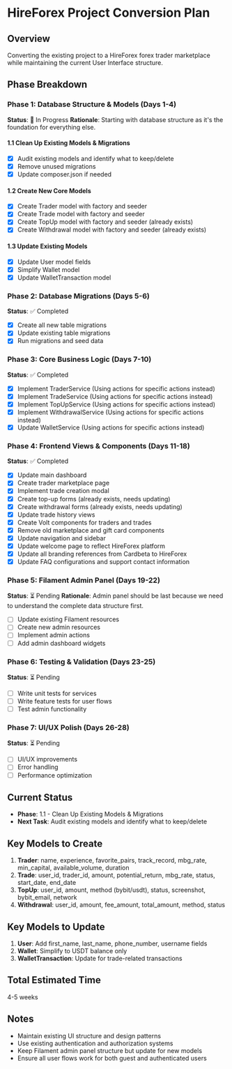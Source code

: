 # HireForex Project Conversion Plan

## Overview
Converting the existing project to a HireForex forex trader marketplace while maintaining the current User Interface structure.

## Phase Breakdown

### Phase 1: Database Structure & Models (Days 1-4)
**Status**: 🚧 In Progress
**Rationale**: Starting with database structure as it's the foundation for everything else.

#### 1.1 Clean Up Existing Models & Migrations
- [x] Audit existing models and identify what to keep/delete
- [x] Remove unused migrations
- [x] Update composer.json if needed

#### 1.2 Create New Core Models
- [x] Create Trader model with factory and seeder
- [x] Create Trade model with factory and seeder
- [x] Create TopUp model with factory and seeder (already exists)
- [x] Create Withdrawal model with factory and seeder (already exists)

#### 1.3 Update Existing Models
- [x] Update User model fields
- [x] Simplify Wallet model
- [x] Update WalletTransaction model

### Phase 2: Database Migrations (Days 5-6)
**Status**: ✅ Completed
- [x] Create all new table migrations
- [x] Update existing table migrations
- [x] Run migrations and seed data

### Phase 3: Core Business Logic (Days 7-10)
**Status**: ✅ Completed
- [x] Implement TraderService (Using actions for specific actions instead)
- [x] Implement TradeService (Using actions for specific actions instead)
- [x] Implement TopUpService (Using actions for specific actions instead)
- [x] Implement WithdrawalService (Using actions for specific actions instead)
- [x] Update WalletService (Using actions for specific actions instead)

### Phase 4: Frontend Views & Components (Days 11-18)
**Status**: ✅ Completed
- [x] Update main dashboard
- [x] Create trader marketplace page
- [x] Implement trade creation modal
- [x] Create top-up forms (already exists, needs updating)
- [x] Create withdrawal forms (already exists, needs updating)
- [x] Update trade history views
- [x] Create Volt components for traders and trades
- [x] Remove old marketplace and gift card components
- [x] Update navigation and sidebar
- [x] Update welcome page to reflect HireForex platform
- [x] Update all branding references from Cardbeta to HireForex
- [x] Update FAQ configurations and support contact information

### Phase 5: Filament Admin Panel (Days 19-22)
**Status**: ⏳ Pending
**Rationale**: Admin panel should be last because we need to understand the complete data structure first.
- [ ] Update existing Filament resources
- [ ] Create new admin resources
- [ ] Implement admin actions
- [ ] Add admin dashboard widgets

### Phase 6: Testing & Validation (Days 23-25)
**Status**: ⏳ Pending
- [ ] Write unit tests for services
- [ ] Write feature tests for user flows
- [ ] Test admin functionality

### Phase 7: UI/UX Polish (Days 26-28)
**Status**: ⏳ Pending
- [ ] UI/UX improvements
- [ ] Error handling
- [ ] Performance optimization

## Current Status
- **Phase**: 1.1 - Clean Up Existing Models & Migrations
- **Next Task**: Audit existing models and identify what to keep/delete

## Key Models to Create
1. **Trader**: name, experience, favorite_pairs, track_record, mbg_rate, min_capital, available_volume, duration
2. **Trade**: user_id, trader_id, amount, potential_return, mbg_rate, status, start_date, end_date
3. **TopUp**: user_id, amount, method (bybit/usdt), status, screenshot, bybit_email, network
4. **Withdrawal**: user_id, amount, fee_amount, total_amount, method, status

## Key Models to Update
1. **User**: Add first_name, last_name, phone_number, username fields
2. **Wallet**: Simplify to USDT balance only
3. **WalletTransaction**: Update for trade-related transactions

## Total Estimated Time
4-5 weeks

## Notes
- Maintain existing UI structure and design patterns
- Use existing authentication and authorization systems
- Keep Filament admin panel structure but update for new models
- Ensure all user flows work for both guest and authenticated users
